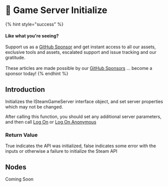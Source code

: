 # 🔵 Game Server Initialize

{% hint style="success" %}
#### Like what you're seeing?

Support us as a [GitHub Sponsor](../../../become-a-sponsor/) and get instant access to all our assets, exclusive tools and assets, escalated support and issue tracking and our gratitude.\
\
These articles are made possible by our [GitHub Sponsors](../../../become-a-sponsor/) ... become a sponsor today!
{% endhint %}

## Introduction

Initializes the ISteamGameServer interface object, and set server properties which may not be changed.

After calling this function, you should set any additional server parameters, and then call [Log On](game-server-log-on.md) or [Log On Anonymous](game-server-log-on-anonymous.md)

### Return Value

True indicates the API was initialized, false indicates some error with the inputs or otherwise a failure to initialize the Steam API

## Nodes

Coming Soon
